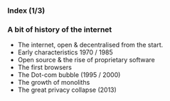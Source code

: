 ### Index (1/3)

### A bit of history of the internet

* The internet, open & decentralised from the start.
* Early characteristics 1970 / 1985
* Open source & the rise of proprietary software
* The first browsers
* The Dot-com bubble (1995 / 2000)
* The growth of monoliths
* The great privacy collapse (2013)
